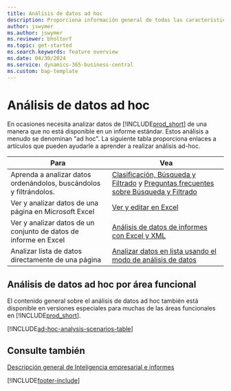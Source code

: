 ```yaml
---
title: Análisis de datos ad hoc
description: Proporciona información general de todas las características que admiten análisis de datos ad hoc en Business Central.
author: jswymer
ms.author: jswymer
ms.reviewer: bholtorf
ms.topic: get-started
ms.search.keywords: feature overview
ms.date: 04/30/2024
ms.service: dynamics-365-business-central
ms.custom: bap-template
---
```

# Análisis de datos ad hoc

En ocasiones necesita analizar datos de [!INCLUDE[prod_short](includes/prod_short.md)] de una manera que no está disponible en un informe estándar. Estos análisis a menudo se denominan "ad hoc". La siguiente tabla proporciona enlaces a artículos que pueden ayudarle a aprender a realizar análisis ad-hoc.

| Para | Vea |
| --- | --- |
| Aprenda a analizar datos ordenándolos, buscándolos y filtrándolos. | [Clasificación, Búsqueda y Filtrado](ui-enter-criteria-filters.md) y [Preguntas frecuentes sobre Búsqueda y Filtrado](ui-search-filter-faq.yml) |
| Ver y analizar datos de una página en Microsoft Excel | [Ver y editar en Excel](across-work-with-excel.md) |
| Ver y analizar datos de un conjunto de datos de informe en Excel | [Análisis de datos de informes con Excel y XML](report-analyze-excel.md) |
| Analizar lista de datos directamente de una página |[Analizar datos en lista usando el modo de análisis de datos](analysis-mode.md)|

## Análisis de datos ad hoc por área funcional

El contenido general sobre el análisis de datos ad hoc también está disponible en versiones especiales para muchas de las áreas funcionales en [!INCLUDE[prod_short](includes/prod_short.md)]. 

[!INCLUDE[ad-hoc-analysis-scenarios-table](includes/ad-hoc-analysis-scenarios-table.md)]


## Consulte también

[Descripción general de Inteligencia empresarial e informes](ui-work-report.md)

[!INCLUDE[footer-include](includes/footer-banner.md)]
